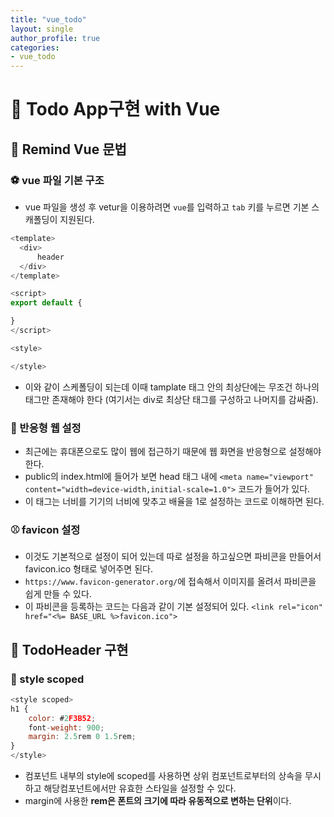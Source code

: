 ```yaml
---
title: "vue_todo"
layout: single
author_profile: true
categories: 
- vue_todo
---
```


# 🎈 Todo App구현 with Vue

## 🏐 Remind Vue 문법

### ⚽ vue 파일 기본 구조

- vue 파일을 생성 후 vetur을 이용하려면 ```vue```를 입력하고 ```tab``` 키를 누르면 기본 스캐폴딩이 지원된다.

```javascript
<template>
  <div>
      header
  </div>
</template>

<script>
export default {

}
</script>

<style>

</style>
```

- 이와 같이 스케폴딩이 되는데 이때 tamplate 태그 안의 최상단에는 무조건 하나의 태그만 존재해야 한다
  (여기서는 div로 최상단 태그를 구성하고 나머지를 감싸줌).

### 🏐 반응형 웹 설정

- 최근에는 휴대폰으로도 많이 웹에 접근하기 때문에 웹 화면을 반응형으로 설정해야 한다.
- public의 index.html에 들어가 보면 head 태그 내에 ```<meta name="viewport" content="width=device-width,initial-scale=1.0">``` 코드가 들어가 있다.
- 이 태그는 너비를 기기의 너비에 맞추고 배율을 1로 설정하는 코드로 이해하면 된다.

### ⚾ favicon 설정

- 이것도 기본적으로 설정이 되어 있는데 따로 설정을 하고싶으면 파비콘을 만들어서 favicon.ico 형태로 넣어주면 된다.
- ```https://www.favicon-generator.org/```에 접속해서 이미지를 올려서 파비콘을 쉽게 만들 수 있다.
- 이 파비콘을 등록하는 코드는 다음과 같이 기본 설정되어 있다. ```<link rel="icon" href="<%= BASE_URL %>favicon.ico">```

## 🏀 TodoHeader 구현

### 🏓 style scoped

```javascript
<style scoped>
h1 {
    color: #2F3B52;
    font-weight: 900;
    margin: 2.5rem 0 1.5rem;
}
</style>
```

- 컴포넌트 내부의 style에 scoped를 사용하면 상위 컴포넌트로부터의 상속을 무시하고 해당컴포넌트에서만 유효한 스타일을 설정할 수 있다.
- margin에 사용한 **rem은 폰트의 크기에 따라 유동적으로 변하는 단위**이다.